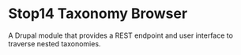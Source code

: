 # Stop14 Taxonomy Browser
A Drupal module that provides a REST endpoint and user interface to traverse nested taxonomies.